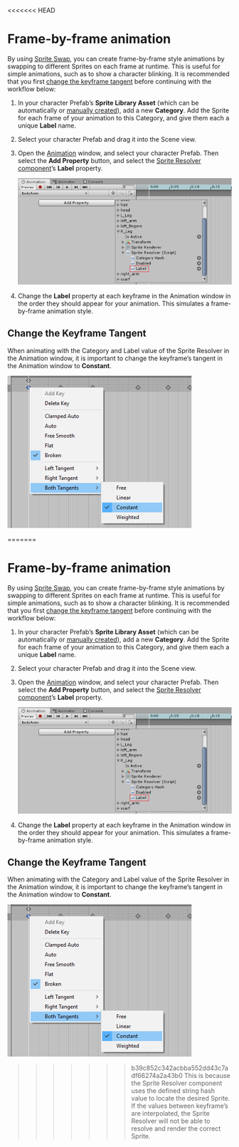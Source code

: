 <<<<<<< HEAD
# Frame-by-frame animation

By using [Sprite Swap](SpriteSwapIntro.md), you can create frame-by-frame style animations by swapping to different Sprites on each frame at runtime. This is useful for simple animations, such as to show a character blinking. It is recommended that you first [change the keyframe tangent](#change-the-keyframe-tangent) before continuing with the workflow below:

1. In your character Prefab’s __Sprite Library Asset__ (which can be automatically or [manually created](SSManual.md)), add a new __Category__. Add the Sprite for each frame of your animation to this Category, and give them each a unique __Label__ name.

2. Select your character Prefab and drag it into the Scene view.

3. Open the [Animation](https://docs.unity3d.com/Manual/AnimationOverview.html) window, and select your character Prefab. Then select the __Add Property__ button, and select the [Sprite Resolver component](SRComponent.md)’s __Label__ property. 

   ![](images/2DAnim_SpriteSwap_property.png)

   

4. Change the __Label__ property at each keyframe in the Animation window in the order they should appear for your animation. This simulates a frame-by-frame animation style.

## Change the Keyframe Tangent

When animating with the Category and Label value of the Sprite Resolver in the Animation window, it is important to change the keyframe’s tangent in the Animation window to __Constant__.

![](images/SpriteResolverCheck.png)

=======
# Frame-by-frame animation

By using [Sprite Swap](SpriteSwapIntro.md), you can create frame-by-frame style animations by swapping to different Sprites on each frame at runtime. This is useful for simple animations, such as to show a character blinking. It is recommended that you first [change the keyframe tangent](#change-the-keyframe-tangent) before continuing with the workflow below:

1. In your character Prefab’s __Sprite Library Asset__ (which can be automatically or [manually created](SSManual.md)), add a new __Category__. Add the Sprite for each frame of your animation to this Category, and give them each a unique __Label__ name.

2. Select your character Prefab and drag it into the Scene view.

3. Open the [Animation](https://docs.unity3d.com/Manual/AnimationOverview.html) window, and select your character Prefab. Then select the __Add Property__ button, and select the [Sprite Resolver component](SRComponent.md)’s __Label__ property. 

   ![](images/2DAnim_SpriteSwap_property.png)

   

4. Change the __Label__ property at each keyframe in the Animation window in the order they should appear for your animation. This simulates a frame-by-frame animation style.

## Change the Keyframe Tangent

When animating with the Category and Label value of the Sprite Resolver in the Animation window, it is important to change the keyframe’s tangent in the Animation window to __Constant__.

![](images/SpriteResolverCheck.png)

>>>>>>> b39c852c342acbba552dd43c7adf66274a2a43b0
This is because the Sprite Resolver component uses the defined string hash value to locate the desired Sprite. If the values between keyframe’s are interpolated, the Sprite Resolver will not be able to resolve and render the correct Sprite.